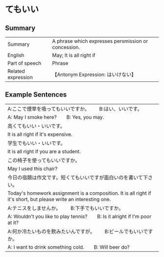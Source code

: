 # てもいい

## Summary

<table><tr>   <td>Summary</td>   <td>A phrase which expresses persmission or concession.</td></tr><tr>   <td>English</td>   <td>May; It is all right if</td></tr><tr>   <td>Part of speech</td>   <td>Phrase</td></tr><tr>   <td>Related expression</td>   <td>【Antonym Expression: はいけない】</td></tr></table>

## Example Sentences

<table><tr><td>A:ここで煙草を吸ってもいいですか。  B:はい、いいです。</td></tr><tr><td>A: May I smoke here?&emsp;&emsp;B: Yes, you may.</td></tr><tr><td>高くてもいい・いいです。</td></tr><tr><td>It is all right if it's expensive.</td></tr><tr><td>学生でもいい・いいです。</td></tr><tr><td>It is all right if you are a student.</td></tr><tr><td>この椅子を使ってもいいですか。</td></tr><tr><td>May I used this chair?</td></tr><tr><td>今日の宿題は作文です。短くてもいいですが面白いのを書いて下さい。</td></tr><tr><td>Today's homework assignment is a composition. It is all right if it's short, but please write an interesting one.</td></tr><tr><td>A:テニスをしませんか。  B:下手でもいいですか。</td></tr><tr><td>A: Wouldn't you like to play tennis?  B: Is it alright if I'm poor at it?</td></tr><tr><td>A:何か冷たいものを飲みたいんですが。  B:ビールでもいいですか。</td></tr><tr><td>A: I want to drink something cold.&emsp;&emsp;B: Will beer do?</td></tr></table>

